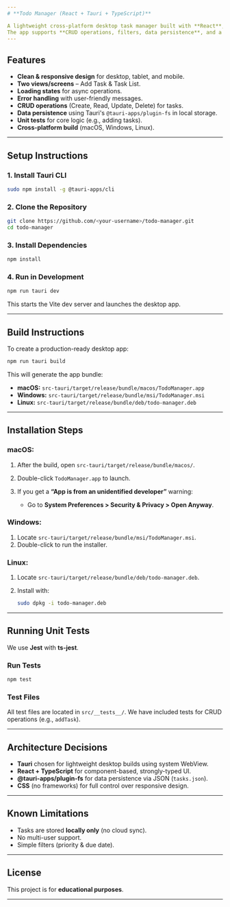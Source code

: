 ```yaml
---
# **Todo Manager (React + Tauri + TypeScript)**

A lightweight cross-platform desktop task manager built with **React**, **TypeScript**, and **Tauri**.
The app supports **CRUD operations, filters, data persistence**, and a **modern responsive UI**.
---
```


## **Features**

- **Clean & responsive design** for desktop, tablet, and mobile.
- **Two views/screens** – Add Task & Task List.
- **Loading states** for async operations.
- **Error handling** with user-friendly messages.
- **CRUD operations** (Create, Read, Update, Delete) for tasks.
- **Data persistence** using Tauri's `@tauri-apps/plugin-fs` in local storage.
- **Unit tests** for core logic (e.g., adding tasks).
- **Cross-platform build** (macOS, Windows, Linux).

---

## **Setup Instructions**

### **1. Install Tauri CLI**

```bash
sudo npm install -g @tauri-apps/cli
```

### **2. Clone the Repository**

```bash
git clone https://github.com/<your-username>/todo-manager.git
cd todo-manager
```

### **3. Install Dependencies**

```bash
npm install
```

### **4. Run in Development**

```bash
npm run tauri dev
```

This starts the Vite dev server and launches the desktop app.

---

## **Build Instructions**

To create a production-ready desktop app:

```bash
npm run tauri build
```

This will generate the app bundle:

- **macOS:** `src-tauri/target/release/bundle/macos/TodoManager.app`
- **Windows:** `src-tauri/target/release/bundle/msi/TodoManager.msi`
- **Linux:** `src-tauri/target/release/bundle/deb/todo-manager.deb`

---

## **Installation Steps**

### **macOS:**

1. After the build, open `src-tauri/target/release/bundle/macos/`.
2. Double-click `TodoManager.app` to launch.
3. If you get a **“App is from an unidentified developer”** warning:

   - Go to **System Preferences > Security & Privacy > Open Anyway**.

### **Windows:**

1. Locate `src-tauri/target/release/bundle/msi/TodoManager.msi`.
2. Double-click to run the installer.

### **Linux:**

1. Locate `src-tauri/target/release/bundle/deb/todo-manager.deb`.
2. Install with:

   ```bash
   sudo dpkg -i todo-manager.deb
   ```

---

## **Running Unit Tests**

We use **Jest** with **ts-jest**.

### **Run Tests**

```bash
npm test
```

### **Test Files**

All test files are located in `src/__tests__/`.
We have included tests for CRUD operations (e.g., `addTask`).

---

## **Architecture Decisions**

- **Tauri** chosen for lightweight desktop builds using system WebView.
- **React + TypeScript** for component-based, strongly-typed UI.
- **@tauri-apps/plugin-fs** for data persistence via JSON (`tasks.json`).
- **CSS** (no frameworks) for full control over responsive design.

---

## **Known Limitations**

- Tasks are stored **locally only** (no cloud sync).
- No multi-user support.
- Simple filters (priority & due date).

---

## **License**

This project is for **educational purposes**.

---
